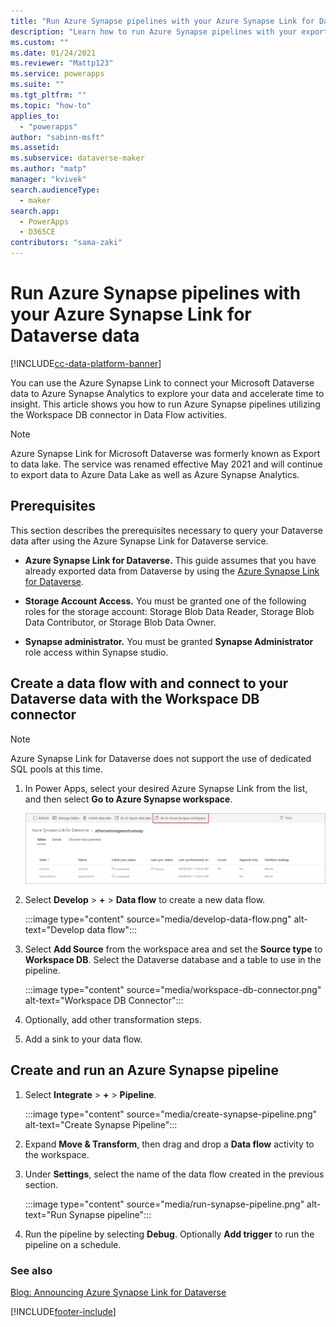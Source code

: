```yaml
---
title: "Run Azure Synapse pipelines with your Azure Synapse Link for Dataverse data | MicrosoftDocs"
description: "Learn how to run Azure Synapse pipelines with your exported Dataverse table data"
ms.custom: ""
ms.date: 01/24/2021
ms.reviewer: "Mattp123"
ms.service: powerapps
ms.suite: ""
ms.tgt_pltfrm: ""
ms.topic: "how-to"
applies_to: 
  - "powerapps"
author: "sabinn-msft"
ms.assetid: 
ms.subservice: dataverse-maker
ms.author: "matp"
manager: "kvivek"
search.audienceType: 
  - maker
search.app: 
  - PowerApps
  - D365CE
contributors: "sama-zaki"
---
```


# Run Azure Synapse pipelines with your Azure Synapse Link for Dataverse data

[!INCLUDE[cc-data-platform-banner](../../includes/cc-data-platform-banner.md)]

You can use the Azure Synapse Link to connect your Microsoft Dataverse data to Azure Synapse Analytics to explore your data and accelerate time to insight. This article shows you how to run Azure Synapse pipelines utilizing the Workspace DB connector in Data Flow activities.

> [!NOTE]
> Azure Synapse Link for Microsoft Dataverse was formerly known as Export to data lake. The service was renamed effective May 2021 and will continue to export data to Azure Data Lake as well as Azure Synapse Analytics.

## Prerequisites

This section describes the prerequisites necessary to query your Dataverse data after using the Azure Synapse Link for Dataverse service.

- **Azure Synapse Link for Dataverse.** This guide assumes that you have already exported data from Dataverse by using the [Azure Synapse Link for Dataverse](export-to-data-lake.md).

- **Storage Account Access.** You must be granted one of the following roles for the storage account: Storage Blob Data Reader, Storage Blob Data Contributor, or Storage Blob Data Owner.

- **Synapse administrator.** You must be granted **Synapse Administrator** role access within Synapse studio.

## Create a data flow with and connect to your Dataverse data with the Workspace DB connector

> [!NOTE]
> Azure Synapse Link for Dataverse does not support the use of dedicated SQL pools at this time.

1. In Power Apps, select your desired Azure Synapse Link from the list, and then select **Go to Azure Synapse workspace**.

    ![Go to workspace.](media/go-to-workspace.png "Go to workspace")

2. Select **Develop** > **+** > **Data flow** to create a new data flow.

    :::image type="content" source="media/develop-data-flow.png" alt-text="Develop data flow":::

3. Select **Add Source** from the workspace area and set the **Source type** to **Workspace DB**. Select the Dataverse database and a table to use in the pipeline.

    :::image type="content" source="media/workspace-db-connector.png" alt-text="Workspace DB Connector":::

4. Optionally, add other transformation steps.

5. Add a sink to your data flow.

## Create and run an Azure Synapse pipeline

1. Select **Integrate** > **+** > **Pipeline**.

    :::image type="content" source="media/create-synapse-pipeline.png" alt-text="Create Synapse Pipeline":::

2. Expand **Move & Transform**, then drag and drop a **Data flow** activity to the workspace.

3. Under **Settings**, select the name of the data flow created in the previous section.

    :::image type="content" source="media/run-synapse-pipeline.png" alt-text="Run Synapse pipeline":::

4. Run the pipeline by selecting **Debug**. Optionally **Add trigger** to run the pipeline on a schedule.

### See also

[Blog: Announcing Azure Synapse Link for Dataverse](https://aka.ms/synapse-dataverse)

[!INCLUDE[footer-include](../../includes/footer-banner.md)]
